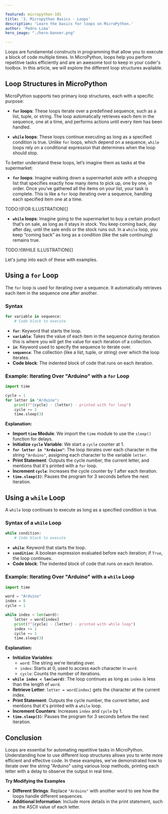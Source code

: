 ```yaml
---

featured: micropython-101
title: '3. Micropython Basics - Loops'
description: 'Learn the basics for loops on MicroPython.'
author: 'Pedro Lima'
hero_image: "./hero-banner.png"

---
```


Loops are fundamental constructs in programming that allow you to execute a block of code multiple times. In MicroPython, loops help you perform repetitive tasks efficiently and are an awesome tool to keep in your coder's toolbox. In this article, we will explore the different loop structures available.

## Loop Structures in MicroPython

MicroPython supports two primary loop structures, each with a specific purpose:

- **`for` loops**: These loops iterate over a predefined sequence, such as a list, tuple, or string. The loop automatically retrieves each item in the sequence, one at a time, and performs actions until every item has been handled.

- **`while` loops**: These loops continue executing as long as a specified condition is true. Unlike `for` loops, which depend on a sequence, `while` loops rely on a conditional expression that determines when the loop should stop.

To better understand these loops, let’s imagine them as tasks at the supermarket:

- **`for` loops**: Imagine walking down a supermarket aisle with a shopping list that specifies exactly how many items to pick up, one by one, in order. Once you’ve gathered all the items on your list, your task is complete. This is like a `for` loop iterating over a sequence, handling each specified item one at a time.

TODO:!(FOR ILLUSTRATION)[]

- **`while` loops**: Imagine going to the supermarket to buy a certain product that’s on sale, as long as it stays in stock. You keep coming back, day after day, until the sale ends or the stock runs out. In a `while` loop, you keep “coming back” as long as a condition (like the sale continuing) remains true.

TODO:!(WHILE ILLUSTRATION)[]

Let's jump into each of these with examples.



## Using a `for` Loop

The `for` loop is used for iterating over a sequence. It automatically retrieves each item in the sequence one after another.

### Syntax

```python
for variable in sequence:
    # Code block to execute
```

- **`for`**: Keyword that starts the loop.
- **`variable`**: Takes the value of each item in the sequence during iteration this is where you will get the value for each iteration of a collection.
- **`in`**: Keyword used to specify the sequence to iterate over.
- **`sequence`**: The collection (like a list, tuple, or string) over which the loop iterates.
- **Code block**: The indented block of code that runs on each iteration.

### Example: Iterating Over "Arduino" with a `for` Loop

```python
import time

cycle = 1
for letter in "Arduino":
    print(f"{cycle} - {letter} - printed with for loop")
    cycle += 1
    time.sleep(3)
```

**Explanation:**

- **Import `time` Module**: We import the `time` module to use the `sleep()` function for delays.
- **Initialize `cycle` Variable**: We start a `cycle` counter at 1.
- **`for letter in "Arduino"`**: The loop iterates over each character in the string `"Arduino"`, assigning each character to the variable `letter`.
- **Print Statement**: Outputs the cycle number, the current letter, and mentions that it's printed with a `for` loop.
- **Increment `cycle`**: Increases the cycle counter by 1 after each iteration.
- **`time.sleep(3)`**: Pauses the program for 3 seconds before the next iteration.



## Using a `while` Loop

A `while` loop continues to execute as long as a specified condition is true.

### Syntax of a `while` Loop

```python
while condition:
    # Code block to execute
```

- **`while`**: Keyword that starts the loop.
- **`condition`**: A boolean expression evaluated before each iteration; if `True`, the loop continues.
- **Code block**: The indented block of code that runs on each iteration.

### Example: Iterating Over "Arduino" with a `while` Loop

```python
import time

word = "Arduino"
index = 0
cycle = 1

while index < len(word):
    letter = word[index]
    print(f"{cycle} - {letter} - printed with while loop")
    index += 1
    cycle += 1
    time.sleep(3)
```

**Explanation:**

- **Initialize Variables**:
  - `word`: The string we're iterating over.
  - `index`: Starts at 0, used to access each character in `word`.
  - `cycle`: Counts the number of iterations.
- **`while index < len(word)`**: The loop continues as long as `index` is less than the length of `word`.
- **Retrieve Letter**: `letter = word[index]` gets the character at the current index.
- **Print Statement**: Outputs the cycle number, the current letter, and mentions that it's printed with a `while` loop.
- **Increment Counters**: Increases `index` and `cycle` by 1.
- **`time.sleep(3)`**: Pauses the program for 3 seconds before the next iteration.





## Conclusion

Loops are essential for automating repetitive tasks in MicroPython. Understanding how to use different loop structures allows you to write more efficient and effective code. In these examples, we've demonstrated how to iterate over the string "Arduino" using various loop methods, printing each letter with a delay to observe the output in real time.

**Try Modifying the Examples**

- **Different Strings**: Replace `"Arduino"` with another word to see how the loops handle different sequences.
- **Additional Information**: Include more details in the print statement, such as the ASCII value of each letter.